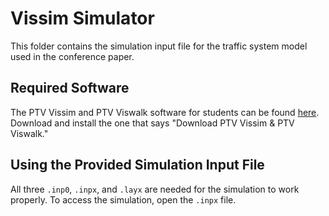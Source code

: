 # Vissim Simulator
This folder contains the simulation input file for the traffic system model used in the conference paper.

## Required Software
The PTV Vissim and PTV Viswalk software for students can be found [here](https://your.visum.ptvgroup.com/vision-traffic-suite-students-en). Download and install the one that says "Download PTV Vissim & PTV Viswalk."

## Using the Provided Simulation Input File
All three `.inp0`, `.inpx`, and `.layx` are needed for the simulation to work properly. To access the simulation, open the `.inpx` file.
